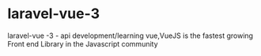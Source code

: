 # laravel-vue-3
laravel-vue -3 - api development/learning vue,VueJS is the fastest growing Front end Library in the Javascript community

